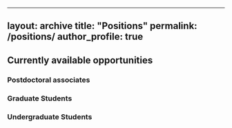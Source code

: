 
---
layout: archive
title: "Positions"
permalink: /positions/
author_profile: true
---





## Currently available opportunities 

### Postdoctoral associates

### Graduate Students

### Undergraduate Students

